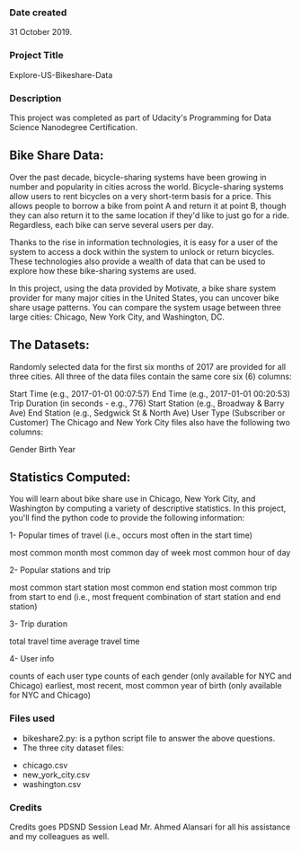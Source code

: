 ### Date created
31 October 2019.

### Project Title
Explore-US-Bikeshare-Data

### Description
This project was completed as part of Udacity's Programming for Data Science Nanodegree Certification.

## Bike Share Data:
Over the past decade, bicycle-sharing systems have been growing in number and popularity in cities across the world. Bicycle-sharing systems allow users to rent bicycles on a very short-term basis for a price. This allows people to borrow a bike from point A and return it at point B, though they can also return it to the same location if they'd like to just go for a ride. Regardless, each bike can serve several users per day.

Thanks to the rise in information technologies, it is easy for a user of the system to access a dock within the system to unlock or return bicycles. These technologies also provide a wealth of data that can be used to explore how these bike-sharing systems are used.

In this project, using the data provided by Motivate, a bike share system provider for many major cities in the United States, you can uncover bike share usage patterns. You can compare the system usage between three large cities: Chicago, New York City, and Washington, DC.

## The Datasets:
Randomly selected data for the first six months of 2017 are provided for all three cities. All three of the data files contain the same core six (6) columns:

Start Time (e.g., 2017-01-01 00:07:57)
End Time (e.g., 2017-01-01 00:20:53)
Trip Duration (in seconds - e.g., 776)
Start Station (e.g., Broadway & Barry Ave)
End Station (e.g., Sedgwick St & North Ave)
User Type (Subscriber or Customer)
The Chicago and New York City files also have the following two columns:

Gender
Birth Year

## Statistics Computed:
You will learn about bike share use in Chicago, New York City, and Washington by computing a variety of descriptive statistics. In this project, you'll find the python code to provide the following information:

1- Popular times of travel (i.e., occurs most often in the start time)

most common month
most common day of week
most common hour of day

2- Popular stations and trip

most common start station
most common end station
most common trip from start to end (i.e., most frequent combination of start station and end station)

3- Trip duration

total travel time
average travel time

4- User info

counts of each user type
counts of each gender (only available for NYC and Chicago)
earliest, most recent, most common year of birth (only available for NYC and Chicago)

### Files used
- bikeshare2.py: is a python script file to answer the above questions.
- The three city dataset files: 
* chicago.csv
* new_york_city.csv
* washington.csv

### Credits
Credits goes PDSND Session Lead Mr. Ahmed Alansari for all his assistance and my colleagues as well.

